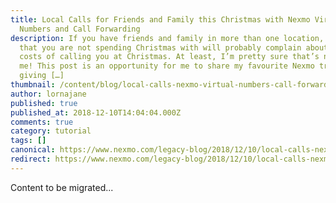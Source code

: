 ```yaml
---
title: Local Calls for Friends and Family this Christmas with Nexmo Virtual
  Numbers and Call Forwarding
description: If you have friends and family in more than one location, the ones
  that you are not spending Christmas with will probably complain about the
  costs of calling you at Christmas. At least, I’m pretty sure that’s not just
  me! This post is an opportunity for me to share my favourite Nexmo trick for
  giving […]
thumbnail: /content/blog/local-calls-nexmo-virtual-numbers-call-forwarding-dr/Local-Calls-for-Friends-and-Family-this-Christmas.png
author: lornajane
published: true
published_at: 2018-12-10T14:04:04.000Z
comments: true
category: tutorial
tags: []
canonical: https://www.nexmo.com/legacy-blog/2018/12/10/local-calls-nexmo-virtual-numbers-call-forwarding-dr
redirect: https://www.nexmo.com/legacy-blog/2018/12/10/local-calls-nexmo-virtual-numbers-call-forwarding-dr
---
```


Content to be migrated...
